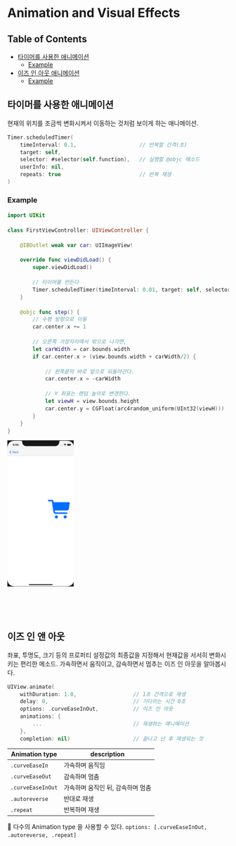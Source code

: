 # Animation and Visual Effects

## Table of Contents

* [타이머를 사용한 애니메이션](#timer)
  * [Example](#example)
* [이즈 인 아웃 애니메이션](#ease-in-out)
  * [Example](#example)





## 타이머를 사용한 애니메이션
현재의 위치를 조금씩 변화시켜서 이동하는 것처럼 보이게 하는 애니메이션.
```swift
Timer.scheduledTimer(
    timeInterval: 0.1,                    // 반복할 간격(초)
    target: self,
    selector: #selector(self.function),   // 실행할 @objc 메소드
    userInfo: nil,
    repeats: true                         // 반복 재생
)
```

### Example
```swift
import UIKit

class FirstViewController: UIViewController {

    @IBOutlet weak var car: UIImageView!
    
    override func viewDidLoad() {
        super.viewDidLoad()
        
        // 타이머를 만든다
        Timer.scheduledTimer(timeInterval: 0.01, target: self, selector: #selector(self.step), userInfo: nil, repeats: true)
    }
        
    @objc func step() {
        // 수평 방향으로 이동
        car.center.x += 1
    
        // 오른쪽 가장자리에서 밖으로 나가면,
        let carWidth = car.bounds.width
        if car.center.x > (view.bounds.width + carWidth/2) {
            
            // 왼쪽끝의 바로 앞으로 되돌아간다.
            car.center.x = -carWidth
            
            // Y 좌표는 랜덤 높이로 변경한다.
            let viewH = view.bounds.height
            car.center.y = CGFloat(arc4random_uniform(UInt32(viewH)))
        }
    }
}
```

<img src="img/im1.gif" width=30%>


<br><br><br>

## 이즈 인 앤 아웃 
좌표, 투명도, 크기 등의 프로퍼티 설정값의 최종값을 지정해서 현재값을 서서히 변화시키는 편리한 메소드.
가속하면서 움직이고, 감속하면서 멈추는 이즈 인 아웃을 알아봅시다.

```swift
UIView.animate(
    withDuration: 1.0,                  // 1초 간격으로 재생
    delay: 0,                           // 기다리는 시간 0초 
    options: .curveEaseInOut,           // 이즈 인 아웃
    animations: {
        ...                             // 재생하는 애니메이션
    },
    completion: nil)                    // 끝나고 난 후 재생되는 것
```

|Animation type|description|
|-|-|
|```.curveEaseIn```|가속하며 움직임|
|```.curveEaseOut```|감속하며 멈춤|
|```.curveEaseInOut```|가속하며 움직인 뒤, 감속하며 멈춤|
|```.autoreverse```|반대로 재생|
|```.repeat```|반복하며 재생|
:key: 다수의 Animation type 을 사용할 수 있다. ```options: [.curveEaseInOut, .autoreverse, .repeat]```

